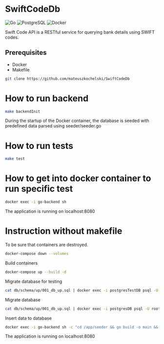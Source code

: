 # SwiftCodeDb

![Go](https://img.shields.io/badge/Go-1.23-blue) ![PostgreSQL](https://img.shields.io/badge/PostgreSQL-17-green) ![Docker](https://img.shields.io/badge/Docker-✔️-blue)

Swift Code API is a RESTful service for querying bank details using SWIFT codes.


## Prerequisites
- Docker
- Makefile

```sh
git clone https://github.com/mateuszkochelski/SwiftCodeDb
```
# How to run backend
```sh
make backendInit
```
During the startup of the Docker container, the database is seeded with predefined data parsed using  seeder/seeder.go
# How to run tests
```sh
make test
```

# How to get into docker container to run specific test
```sh
docker exec -i go-backend sh
```
The application is running on localhost:8080

# Instruction without makefile

To be sure that containers are destroyed.
```sh
docker-compose down --volumes
``` 


Build containers
```sh
docker-compose up --build -d
```


Migrate database for testing
```sh
cat db/schema/up/001_db_up.sql | docker exec -i postgresTestDB psql -U test -d testdb 
```


Migrate database
```sh
cat db/schema/up/001_db_up.sql | docker exec -i postgresDB psql -U root -d swift_codes
```


Insert data to database
```sh
docker exec -i go-backend sh -c "cd /app/seeder && go build -o main && ./main"
```

The application is running on localhost:8080




